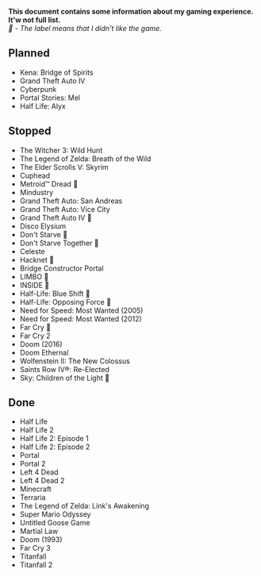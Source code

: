 <b>This document contains some information about my gaming experience. It'w not full list.</b>
<br><i>🔻 - The label means that I didn't like the game.</i>

## Planned
- Kena: Bridge of Spirits
- Grand Theft Auto IV
- Cyberpunk
- Portal Stories: Mel
- Half Life: Alyx

## Stopped
- The Witcher 3: Wild Hunt 
- The Legend of Zelda: Breath of the Wild
- The Elder Scrolls V: Skyrim
- Cuphead 
- Metroid™ Dread 🔻
- Mindustry
- Grand Theft Auto: San Andreas 
- Grand Theft Auto: Vice City 
- Grand Theft Auto IV 🔻
- Disco Elysium
- Don't Starve 🔻
- Don't Starve Together 🔻
- Celeste
- Hacknet 🔻
- Bridge Constructor Portal
- LIMBO 🔻
- INSIDE 🔻
- Half-Life: Blue Shift 🔻
- Half-Life: Opposing Force 🔻
- Need for Speed: Most Wanted (2005)
- Need for Speed: Most Wanted (2012)
- Far Cry 🔻
- Far Cry 2
- Doom (2016)
- Doom Ethernal
- Wolfenstein II: The New Colossus
- Saints Row IV®: Re-Elected
- Sky: Children of the Light 🔻

## Done
- Half Life
- Half Life 2
- Half Life 2: Episode 1
- Half Life 2: Episode 2
- Portal
- Portal 2
- Left 4 Dead
- Left 4 Dead 2
- Minecraft
- Terraria
- The Legend of Zelda: Link's Awakening
- Super Mario Odyssey
- Untitled Goose Game
- Martial Law
- Doom (1993)
- Far Cry 3
- Titanfall
- Titanfall 2
